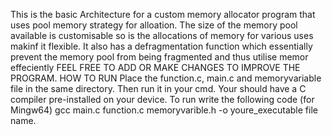 This is the basic Architecture for a custom memory allocator program that uses pool memory strategy for alloation.
The size of the memory pool available is customisable so is the allocations of memory for various uses makinf it flexible.
It also has a defragmentation function which essentially prevent the memory pool from being fragmented and thus utilise memor effeciently
                          FEEL FREE TO ADD OR MAKE CHANGES TO IMPROVE THE PROGRAM.
                          HOW TO RUN
Place the function.c, main.c and memoryvariable file in the same directory. Then run it in your cmd. Your should have a C compiler pre-installed on your device. To run write the following code 
     (for Mingw64) 
     gcc main.c function.c memoryvarible.h  -o youre_executable file name.

     

